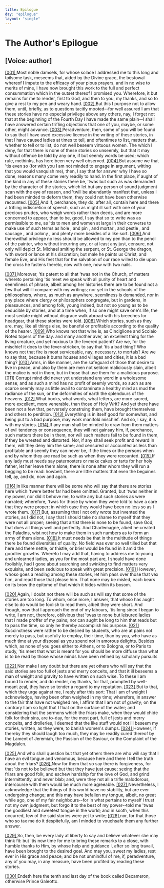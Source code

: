 ```yaml
---
title: Epilogue
day: "epilogue"
layout: "single"
---
```

<div id="epilogue" who="author">
 <h1>
  The Author's Epilogue
 </h1>
 <p>
  <h2>
   [Voice: author]
  </h2>
 </p>
 <p>
  <a href="{{ site.baseurl }}itDecameron/epilogue#p11980001">
   [001]
  </a>
  Most
  noble damsels, for whose solace I
	  addressed me to this long
	      and toilsome task, meseems that, aided by the Divine grace, the
	  bestowal whereof I impute to the efficacy of your pious prayers, and
	  in no wise to merits of mine, I have now brought this work to the
	  full and perfect consummation which in the outset thereof I promised
	  you. Wherefore, it but remains for me to render, first to God, and
	  then to you, my thanks, and so to give a rest to my pen and weary
	  hand.
  <a href="{{ site.baseurl }}itDecameron/epilogue#p11980002">
   [002]
  </a>
  But this I purpose not to allow them, until, briefly, as to
	  questions tacitly mooted--for well assured I am that these stories
	  have no especial privilege above any others, nay, I forget not that at
	  the beginning of the Fourth Day I have made the same plain--I
	  shall have answered certain trifling objections that one of you, maybe,
	  or some other, might advance.
  <a href="{{ site.baseurl }}itDecameron/epilogue#p11980003">
   [003]
  </a>
  Peradventure, then, some of you will
	  be found to say that I have used excessive license in the writing
	  of these stories, in that I have caused ladies at times to tell, and
	  oftentimes to list, matters that, whether to tell or to list, do not well
	  beseem virtuous women. The which I deny, for that there is none
	  of these stories so unseemly, but that it may without offence be told
	  by any one, if but seemly words be used; which rule, methinks, has
	  here been very well observed.
  <a href="{{ site.baseurl }}itDecameron/epilogue#p11980004">
   [004]
  </a>
  But assume we that 'tis even so (for
	  with you I am not minded to engage in argument, witting that you
	  would vanquish me), then, I say that for answer why I have so done,
	  reasons many come very readily to hand. In the first place, if aught
	  of the kind in any of these stories there be, 'twas but such as was
	  demanded by the character of the stories, which let but any person
	  of sound judgment scan with the eye of reason, and 'twill be abundantly
	  manifest that, unless I had been minded to deform them, they
	  could not have been otherwise recounted.
  <a href="{{ site.baseurl }}itDecameron/epilogue#p11980005">
   [005]
  </a>
  And if, perchance, they
	  do, after all, contain here and there a trifling indiscretion of speech,
	  such as might ill sort with one of your precious prudes, who weigh
  words rather than deeds, and are more concerned to appear, than to
	  be, good, I say that so to write was as permissible to me, as 'tis to
	  men and women at large in their converse to make use of such terms
	      as
  hole
  , and
  pin
  , and
  mortar
  , and
  pestle
  , and
  sausage
  , and
  polony
  , and
	  plenty more besides of a like sort.
  <a href="{{ site.baseurl }}itDecameron/epilogue#p11980006">
   [006]
  </a>
  And therewithal privilege no
	  less should be allowed to my pen than to the pencil of the painter,
	  who without incurring any, or at least any just, censure, not only
	  will depict St. Michael smiting the serpent, or St. George the
	  dragon, with sword or lance at his discretion; but male he paints us
	      Christ, and female Eve, and His feet that for the salvation of our
	  race willed to die upon the cross he fastens thereto, now with one,
	  now with two nails.
 </p>
 <p>
  <a href="{{ site.baseurl }}itDecameron/epilogue#p11980007">
   [007]
  </a>
  Moreover, 'tis patent to all that 'twas not in the Church, of
	  matters whereto pertaining 'tis meet we speak with all purity of
	  heart and seemliness of phrase, albeit among her histories there are
	  to be found not a few that will ill compare with my writings; nor
	  yet in the schools of the philosophers, where, as much as anywhere,
	  seemliness is demanded, nor in any place where clergy or philosophers
	  congregate, but in gardens, in pleasaunces, and among folk,
	  young indeed, but not so young as to be seducible by stories, and at
	  a time when, if so one might save one's life, the most sedate might
	  without disgrace walk abroad with his breeches for headgear, that
	  these stories were told.
  <a href="{{ site.baseurl }}itDecameron/epilogue#p11980008">
   [008]
  </a>
  Which stories, such as they are, may, like
	  all things else, be baneful or profitable according to the quality
	  of the hearer.
  <a href="{{ site.baseurl }}itDecameron/epilogue#p11980009">
   [009]
  </a>
  Who knows not that wine is, as Cinciglione and
	  Scolaio
  <note>
   Noted topers of the day.
  </note>
  and many another aver, an
	  excellent thing for the living
	  creature, and yet noxious to the fevered patient? Are we, for the
	  mischief it does to the fever-stricken, to say that 'tis a bad thing?
	  Who knows not that fire is most serviceable, nay, necessary, to
	  mortals? Are we to say that, because it burns houses and villages
	  and cities, it is a bad thing?
  <a href="{{ site.baseurl }}itDecameron/epilogue#p11980010">
   [010]
  </a>
  Arms, in like manner, are the safeguard
	  of those that desire to live in peace, and also by them are men
	  not seldom maliciously slain, albeit the malice is not in them, but in
	  those that use them for a malicious purpose.
  <a href="{{ site.baseurl }}itDecameron/epilogue#p11980011">
   [011]
  </a>
  Corrupt mind did never
	  yet understand any word in a wholesome sense; and as such a mind
	  has no profit of seemly words, so such as are scarce seemly may as
  little avail to contaminate a healthy mind as mud the radiance of
	  the sun, or the deformities of earth the splendours of the heavens.
  <a href="{{ site.baseurl }}itDecameron/epilogue#p11980012">
   [012]
  </a>
  What books, what words, what letters, are more sacred, more excellent,
	  more venerable, than those of Holy Writ? And yet there
	  have been not a few that, perversely construing them, have brought
	  themselves and others to perdition.
  <a href="{{ site.baseurl }}itDecameron/epilogue#p11980013">
   [013]
  </a>
  Everything is in itself good for
	  somewhat, and being put to a bad purpose, may work manifold mischief.
	  And so, I say, it is with my stories.
  <a href="{{ site.baseurl }}itDecameron/epilogue#p11980014">
   [014]
  </a>
  If any man shall be
	  minded to draw from them matters of evil tendency or consequence,
	  they will not gainsay him, if, perchance, such matters there be in
	  them, nor will such matters fail to be found in them, if they be
	  wrested and distorted. Nor, if any shall seek profit and reward in
	  them, will they deny him the same; and censured or accounted as
	  less than profitable and seemly they can never be, if the times or the
	  persons when and by whom they are read be such as when they
	  were recounted.
  <a href="{{ site.baseurl }}itDecameron/epilogue#p11980015">
   [015]
  </a>
  If any lady must needs say paternosters or make
	  cakes or tarts for her holy father, let her leave them alone; there is
	  none after whom they will run a begging to be read: howbeit, there
	  are little matters that even the beguines tell, ay, and do, now and
	  again.
 </p>
 <p>
  <a href="{{ site.baseurl }}itDecameron/epilogue#p11980016">
   [016]
  </a>
  In like manner there will be some who will say that there are
	  stories here which 'twere better far had been omitted. Granted;
	  but 'twas neither in my power, nor did it behove me, to write any
	  but such stories as were narrated; wherefore, 'twas for those by
	  whom they were told to have a care that they were proper; in
	  which case they would have been no less so as I wrote them.
  <a href="{{ site.baseurl }}itDecameron/epilogue#p11980017">
   [017]
  </a>
  But,
	  assuming that I not only wrote but invented the stories, as I did not,
	  I say that I should take no shame to myself that they were not all
	  proper; seeing that artist there is none to be found, save God, that
	  does all things well and perfectly. And Charlemagne, albeit he
	  created the Paladins, wist not how to make them in such numbers
	  as to form an army of them alone.
  <a href="{{ site.baseurl }}itDecameron/epilogue#p11980018">
   [018]
  </a>
  It must needs be that in the
	  multitude of things there be found diversities of quality. No field
	  was ever so well tilled but that here and there nettle, or thistle, or
	  brier would be found in it amid the goodlier growths. Whereto I
	  may add that, having to address me to young and unlearned ladies,
	  as you for the most part are, I should have done foolishly, had I
	  gone about searching and swinking to find matters very exquisite,
  and been sedulous to speak with great precision.
  <a href="{{ site.baseurl }}itDecameron/epilogue#p11980019">
   [019]
  </a>
  However, whoso
	  goes a reading among these stories, let him pass over those that vex
	  him, and read those that please him. That none may be misled,
	  each bears on its brow the epitome of that which it hides within its
	  bosom.
 </p>
 <p>
  <a href="{{ site.baseurl }}itDecameron/epilogue#p11980020">
   [020]
  </a>
  Again, I doubt not there will be such as will say that some of
	  the stories are too long. To whom, once more, I answer, that
	  whoso has aught else to do would be foolish to read them, albeit
	  they were short. And though, now that I approach the end of my
	  labours, 'tis long since I began to write, I am not, therefore, oblivious
	  that 'twas to none but leisured ladies that I made proffer of my
	  pains; nor can aught be long to him that reads but to pass the time,
	  so only he thereby accomplish his purpose.
  <a href="{{ site.baseurl }}itDecameron/epilogue#p11980021">
   [021]
  </a>
  Succinctness were
	  rather to be desired by students, who are at pains not merely to pass,
	  but usefully to employ, their time, than by you, who have as much
	  time at your disposal as you spend not in amorous delights. Besides
	  which, as none of you goes either to Athens, or to Bologna, or to
	  Paris to study, 'tis meet that what is meant for you should be more
	  diffuse than what is to be read by those whose minds have been
	  refined by scholarly pursuits.
 </p>
 <p>
  <a href="{{ site.baseurl }}itDecameron/epilogue#p11980022">
   [022]
  </a>
  Nor make I any doubt but there are yet others who will say that
	  the said stories are too full of jests and merry conceits, and that it ill
	  beseems a man of weight and gravity to have written on such wise.
	  To these I am bound to render, and do render, my thanks, for that,
	  prompted by well-meant zeal, they have so tender a regard to my
	  reputation.
  <a href="{{ site.baseurl }}itDecameron/epilogue#p11980023">
   [023]
  </a>
  But to that, which they urge against me, I reply after
	  this sort: That I am of weight I acknowledge, having been often
	  weighed in my time; wherefore, in answer to the fair that have not
	  weighed me, I affirm that I am not of gravity; on the contrary I am
	  so light that I float on the surface of the water; and considering
	  that the sermons which the friars make, when they would chide folk
	  for their sins, are to-day, for the most part, full of jests and merry
	  conceits, and drolleries, I deemed that the like stuff would not ill
	  beseem my stories, written, as they were, to banish women's dumps.
  <a href="{{ site.baseurl }}itDecameron/epilogue#p11980024">
   [024]
  </a>
  However, if thereby they should laugh too much, they may be
	  readily cured thereof by the Lament of Jeremiah, the Passion of the
	  Saviour, or the Complaint of the Magdalen.
 </p>
 <p>
  <a href="{{ site.baseurl }}itDecameron/epilogue#p11980025">
   [025]
  </a>
  And who shall question but that yet others there are who will
  say that I have an evil tongue and venomous, because here and there
	  I tell the truth about the friars?
  <a href="{{ site.baseurl }}itDecameron/epilogue#p11980026">
   [026]
  </a>
  Now for them that so say there
	  is forgiveness, for that 'tis not to be believed but that they have just
	  cause; seeing that the friars are good folk, and eschew hardship for
	  the love of God, and grind intermittently, and never blab; and, were
	  they not all a trifle malodorous, intercourse with them would be
	  much more agreeable.
  <a href="{{ site.baseurl }}itDecameron/epilogue#p11980027">
   [027]
  </a>
  Nevertheless, I acknowledge that the things
	  of this world have no stability, but are ever undergoing change; and
	  this may have befallen my tongue, albeit, no great while ago, one of
	  my fair neighbours--for in what pertains to myself I trust not my
	  own judgment, but forgo it to the best of my power--told me 'twas
	  the goodliest and sweetest tongue in the world; and in sooth, when
	  this occurred, few of the said stories were yet to write;
  <a href="{{ site.baseurl }}itDecameron/epilogue#p11980028">
   [028]
  </a>
  nor, for that
	  those who so tax me do it despitefully, am I minded to vouchsafe
	  them any further answer.
 </p>
 <p>
  <a href="{{ site.baseurl }}itDecameron/epilogue#p11980029">
   [029]
  </a>
  So, then, be every lady at liberty to say and believe whatever she
	  may think fit: but 'tis now time for me to bring these remarks to a
	  close, with humble thanks to Him, by whose help and guidance I,
	  after so long travail, have been brought to the desired goal. And
	  may you, sweet my ladies, rest ever in His grace and peace; and
	  be not unmindful of me, if, peradventure, any of you may, in any
	  measure, have been profited by reading these stories.
 </p>
</div>
<div>
 <p>
  <a href="{{ site.baseurl }}itDecameron/epilogue#p11980030">
   [030]
  </a>
  Endeth here the tenth and last day of the book called
	  Decameron, otherwise Prince Galeotto.
 </p>
</div>